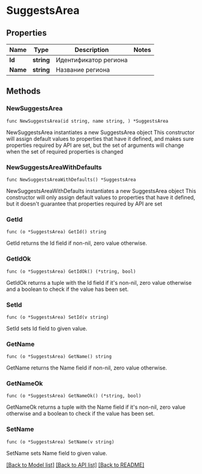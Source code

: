 # SuggestsArea

## Properties

Name | Type | Description | Notes
------------ | ------------- | ------------- | -------------
**Id** | **string** | Идентификатор региона | 
**Name** | **string** | Название региона | 

## Methods

### NewSuggestsArea

`func NewSuggestsArea(id string, name string, ) *SuggestsArea`

NewSuggestsArea instantiates a new SuggestsArea object
This constructor will assign default values to properties that have it defined,
and makes sure properties required by API are set, but the set of arguments
will change when the set of required properties is changed

### NewSuggestsAreaWithDefaults

`func NewSuggestsAreaWithDefaults() *SuggestsArea`

NewSuggestsAreaWithDefaults instantiates a new SuggestsArea object
This constructor will only assign default values to properties that have it defined,
but it doesn't guarantee that properties required by API are set

### GetId

`func (o *SuggestsArea) GetId() string`

GetId returns the Id field if non-nil, zero value otherwise.

### GetIdOk

`func (o *SuggestsArea) GetIdOk() (*string, bool)`

GetIdOk returns a tuple with the Id field if it's non-nil, zero value otherwise
and a boolean to check if the value has been set.

### SetId

`func (o *SuggestsArea) SetId(v string)`

SetId sets Id field to given value.


### GetName

`func (o *SuggestsArea) GetName() string`

GetName returns the Name field if non-nil, zero value otherwise.

### GetNameOk

`func (o *SuggestsArea) GetNameOk() (*string, bool)`

GetNameOk returns a tuple with the Name field if it's non-nil, zero value otherwise
and a boolean to check if the value has been set.

### SetName

`func (o *SuggestsArea) SetName(v string)`

SetName sets Name field to given value.



[[Back to Model list]](../README.md#documentation-for-models) [[Back to API list]](../README.md#documentation-for-api-endpoints) [[Back to README]](../README.md)



